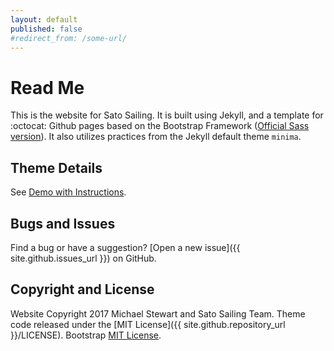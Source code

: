 ```yaml
---
layout: default
published: false  
#redirect_from: /some-url/
---
```


# Read Me

This is the website for Sato Sailing.  It is built using Jekyll, and a template for :octocat: Github pages based on the Bootstrap Framework ([Official Sass version](https://github.com/twbs/bootstrap-sass)).  It also utilizes practices from the Jekyll default theme `minima`.

## Theme Details

See [Demo with Instructions](https://mdrmike.github.io/jekyll-theme-gh-bootstrap/).

## Bugs and Issues

Find a bug or have a suggestion? [Open a new issue]({{ site.github.issues_url }}) on GitHub.


## Copyright and License

Website Copyright 2017 Michael Stewart and Sato Sailing Team.  Theme code released under the [MIT License]({{ site.github.repository_url }}/LICENSE).  Bootstrap [MIT License](https://github.com/twbs/bootstrap-sass/blob/master/LICENSE).
